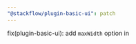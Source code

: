 ```yaml
---
"@stackflow/plugin-basic-ui": patch
---
```


fix(plugin-basic-ui): add `maxWidth` option in <Modal />
